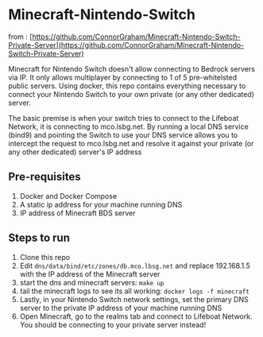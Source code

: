 # Minecraft-Nintendo-Switch

from : [https://github.com/ConnorGraham/Minecraft-Nintendo-Switch-Private-Server](https://github.com/ConnorGraham/Minecraft-Nintendo-Switch-Private-Server)

Minecraft for Nintendo Switch doesn't allow connecting to Bedrock servers via IP. It only allows multiplayer by connecting to 1 of 5 pre-whitelsted public servers. Using docker, this repo contains everything necessary to connect your Nintendo Switch to your own private (or any other dedicated) server.

The basic premise is when your switch tries to connect to the Lifeboat Network, it is connecting to mco.lsbg.net. By running a local DNS service (bind9) and pointing the Switch to use your DNS service allows you to intercept the request to mco.lsbg.net and resolve it against your private (or any other dedicated) server's IP address

## Pre-requisites
1. Docker and Docker Compose
2. A static ip address for your machine running DNS
3. IP address of Minecraft BDS server

## Steps to run
1. Clone this repo
2. Edit `dns/data/bind/etc/zones/db.mco.lbsg.net` and replace 192.168.1.5 with the IP address of the Minecraft server
3. start the dns and minecraft servers: `make up`
4. tail the minecraft logs to see its all working: `docker logs -f minecraft`
5. Lastly, in your Nintendo Switch network settings, set the primary DNS server to the private IP address of your machine running DNS
6. Open Minecraft, go to the realms tab and connect to Lifeboat Network. You should be connecting to your private server instead!
